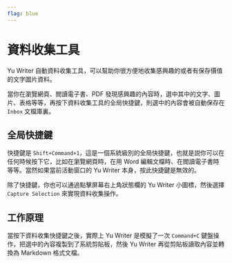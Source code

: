 ```yaml
---
flag: blue
---
```

# 資料收集工具

Yu Writer 自動資料收集工具，可以幫助你很方便地收集感興趣的或者有保存價值的文字圖片資料。

當你在瀏覽網頁、閲讀電子書、PDF 發現感興趣的內容時，選中其中的文字、圖片、表格等等，再按下資料收集工具的全局快捷鍵，則選中的內容會被自動保存在 `Inbox` 文檔庫裏。

## 全局快捷鍵

快捷鍵是 `Shift+Command+1`，這是一個系統級別的全局快捷鍵，也就是説你可以在任何時候按下它，比如在瀏覽網頁時，在用 Word 編輯文檔時、在閲讀電子書時等等。當然如果當前活動窗口的 Yu Writer 本身，按此快捷鍵是無效的。

除了快捷鍵，你也可以通過點擊屏幕右上角狀態欄的 Yu Writer 小圖標，然後選擇 `Capture Selection` 來實現資料收集操作。

## 工作原理

當按下資料收集快捷鍵之後，實際上 Yu Writer 是模擬了一次 `Command+C` 鍵盤操作，把選中的內容複製到了系統剪貼板，然後 Yu Writer 再從剪貼板讀取內容並轉換為 Markdown 格式文檔。

